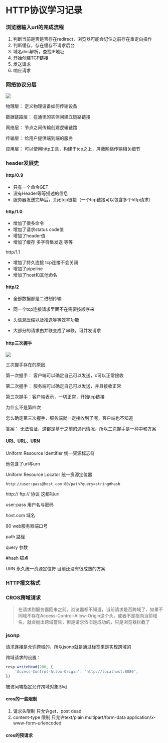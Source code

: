 # HTTP协议学习记录

### 浏览器输入url的完成流程

1. 判断当前是否是否存在redirect，浏览器可能会记住之前存在重定向操作
2. 判断缓存，存在缓存不请求后台
3. 域名dns解析，查找IP地址
4. 开始创建TCP链接
5. 发送请求
6. 响应请求



### 网络协议分层

![](http://www.vkcyan.top/FvvOEGy7rmYoSpkZY8Qk-iSTcQ4t.png)

物理层： 定义物理设备如何传输设备

数据链路层： 在通讯的实体间建立链路链接

网络层： 节点之间传输创建逻辑链路

传输层： 给用户提供端到端的服务

应用层： 可以使用http工具，构建于tcp之上，屏蔽网络传输相关细节





### header发展史

#### http/0.9

- 只有一个命令GET
- 没有Header等等描述的信息
- 服务器发送完毕后，关闭tcp链接（一个tcp链接可以包含多个http请求）

#### http/1.0

- 增加了很多命令
- 增加了请求status code值
- 增加了header值
- 增加了缓存 多字符集发送 等等

http/1.1

- 增加了持久连接 tcp连接不会关闭
- 增加了pipeline
- 增加了host和其他命名



#### http/2

- 全部数据都是二进制传输

- 同一个tcp连接请求里面不在需要按顺序来

- 头信息压缩以及推送等等效率功能
- 大部分的请求由并联变成了串联，可并发请求



#### http三次握手

![](http://www.vkcyan.top/Fsu371EKpF2hDY2714Y59iYhgMRP.png)

三次握手存在的原因

第一次握手： 客户端可以确定自己可以发送，c可以正常接收

第二次握手： 服务端可以确定自己可以发送，并且接收正常

第三次握手：客户端表示，一切正常，开始tcp链接



为什么不是第四次

怎么确定第三次握手，服务端就一定接收到了呢，客户端也不知道

答案： 无法验证，这都是基于之前的通讯情况，所以三次握手是一种中和方案



#### URI、URL、URN

Uniform Resource Identifier 统一资源标志符 

他包含了url与urn



Uniform Resource Locator 统一资源定位器

`http://user:pass@host.com:80/path?query=string#hash`

http:// ftp:// 协议 这都叫url

user:pass 用户名与密码

host.com 域名

80 web服务器端口号

path 路径

query 参数

#hash 锚点



URN 永久统一资源定位符 目前还没有很成熟的方案



### HTTP报文格式

### CROS跨域请求

> 在请求到服务器回来之前，浏览器都不知道，当前请求是否跨域了，如果不同域不存在Access-Control-Allow-Origin这个头，或者不是指向当前域名，就会抛出跨域警告，但是请求依旧是成功的，只是浏览器拦截了



### jsonp

请求连接是允许跨域的，所以jsonp就是通过标签来是实现跨域的



跨域请求的设置：

```js
resp.writeHead(200, {
	'Access-Control-Allow-Origin': 'http://localhost:8886',
})
```

被访问端指定允许跨域对象即可



#### cros的一些限制

1. 请求头限制 只允许get，post dead
2. content-type 限制 只允许text/plain multipart/form-data application/x-www-form-urlencoded



#### cros的预请求























